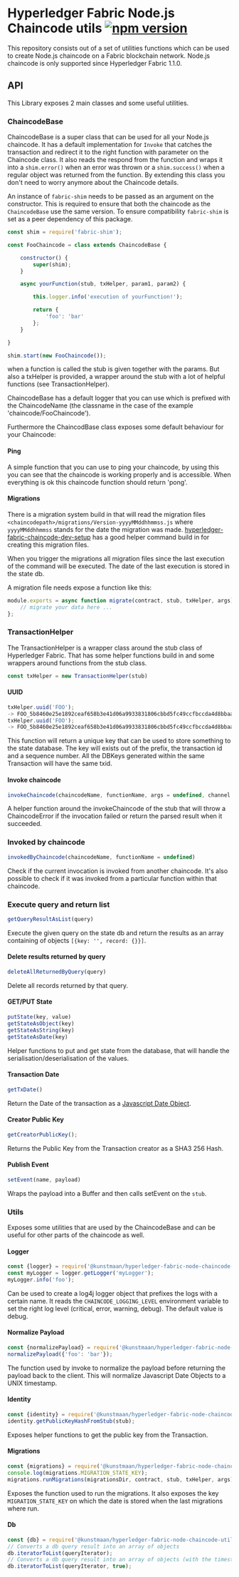 # Hyperledger Fabric Node.js Chaincode utils [![npm version](https://badge.fury.io/js/%40kunstmaan%2Fhyperledger-fabric-node-chaincode-utils.svg)](https://badge.fury.io/js/%40kunstmaan%2Fhyperledger-fabric-node-chaincode-utils)

This repository consists out of a set of utilities functions which can be used to create Node.js chaincode on a Fabric blockchain network. Node.js chaincode is only supported since Hyperledger Fabric 1.1.0.

## API

This Library exposes 2 main classes and some useful utilities.

### ChaincodeBase

ChaincodeBase is a super class that can be used for all your Node.js chaincode. It has a default implementation for `Invoke` that catches the transaction and redirect it to the right function with parameter on the Chaincode class. It also reads the respond from the function and wraps it into a `shim.error()` when an error was thrown or a `shim.success()` when a regular object was returned from the function. By extending this class you don't need to worry anymore about the Chaincode details.

An instance of `fabric-shim` needs to be passed as an argument on the constructor. This is required to ensure that both the chaincode as the `ChaincodeBase` use the same version.
To ensure compatibility `fabric-shim` is set as a peer dependency of this package.

```javascript
const shim = require('fabric-shim');

const FooChaincode = class extends ChaincodeBase {

    constructor() {
        super(shim);
    }

    async yourFunction(stub, txHelper, param1, param2) {

        this.logger.info('execution of yourFunction!');

        return {
            'foo': 'bar'
        };
    }

}

shim.start(new FooChaincode());
```

when a function is called the stub is given together with the params. But also a txHelper is provided, a wrapper around the stub with a lot of helpful functions (see TransactionHelper).

ChaincodeBase has a default logger that you can use which is prefixed with the ChaincodeName (the classname in the case of the example 'chaincode/FooChaincode').

Furthermore the ChaincodBase class exposes some default behaviour for your Chaincode:

#### Ping

A simple function that you can use to ping your chaincode, by using this you can see that the chaincode is working properly and is accessible. When everything is ok this chaincode function should return 'pong'.

#### Migrations

There is a migration system build in that will read the migration files `<chaincodepath>/migrations/Version-yyyyMMddhhmmss.js` where `yyyyMMddhhmmss` stands for the date the migration was made. [hyperledger-fabric-chaincode-dev-setup](https://github.com/Kunstmaan/hyperledger-fabric-chaincode-dev-setup) has a good helper command build in for creating this migration files. 

When you trigger the migrations all migration files since the last execution of the command will be executed. The date of the last execution is stored in the state db.

A migration file needs expose a function like this:

```javascript
module.exports = async function migrate(contract, stub, txHelper, args) {
    // migrate your data here ...
};
```

### TransactionHelper

The TransactionHelper is a wrapper class around the stub class of Hyperledger Fabric. That has some helper functions build in and some wrappers around functions from the stub class.

```javascript
const txHelper = new TransactionHelper(stub)
```

#### UUID

```javascript
txHelper.uuid('FOO');
-> FOO_5b8460e25e1892ceaf658b3e41d06a9933831806cbbd5fc49ccfbccda4d8bbaa_0
txHelper.uuid('FOO');
-> FOO_5b8460e25e1892ceaf658b3e41d06a9933831806cbbd5fc49ccfbccda4d8bbaa_1
```

This function will return a unique key that can be used to store something to the state database. The key will exists out of the prefix, the transaction id and a sequence number. All the DBKeys generated within the same Transaction will have the same txid. 

#### Invoke chaincode

```javascript
invokeChaincode(chaincodeName, functionName, args = undefined, channel = undefined)
```

A helper function around the invokeChaincode of the stub that will throw a ChaincodeError if the invocation failed or return the parsed result when it succeeded.

### Invoked by chaincode

```javascript
invokedByChaincode(chaincodeName, functionName = undefined)
```

Check if the current invocation is invoked from another chaincode. It's also possible to check if it was invoked from a particular function within that chaincode.

### Execute query and return list

```javascript
getQueryResultAsList(query)
```

Execute the given query on the state db and return the results as an array containing of objects `[{key: '', record: {}}]`. 

#### Delete results returned by query

```javascript
deleteAllReturnedByQuery(query)
```

Delete all records returned by that query.

#### GET/PUT State

```javascript
putState(key, value)
getStateAsObject(key)
getStateAsString(key)
getStateAsDate(key)
```

Helper functions to put and get state from the database, that will handle the serialisation/deserialisation of the values.

#### Transaction Date

```javascript
getTxDate()
```

Return the Date of the transaction as a [Javascript Date Object](https://developer.mozilla.org/en-US/docs/Web/JavaScript/Reference/Global_Objects/Date).

#### Creator Public Key

```javascript
getCreatorPublicKey();
```

Returns the Public Key from the Transaction creator as a SHA3 256 Hash.

#### Publish Event

```javascript
setEvent(name, payload)
```

Wraps the payload into a Buffer and then calls setEvent on the `stub`.

### Utils

Exposes some utilities that are used by the ChaincodeBase and can be useful for other parts of the chaincode as well.

#### Logger

```javascript
const {logger} = require('@kunstmaan/hyperledger-fabric-node-chaincode-utils').utils;
const myLogger = logger.getLogger('myLogger');
myLogger.info('foo');
```

Can be used to create a log4j logger object that prefixes the logs with a certain name. It reads the `CHAINCODE_LOGGING_LEVEL` environment variable to set the right log level (critical, error, warning, debug). The default value is debug.

#### Normalize Payload

```javascript
const {normalizePayload} = require('@kunstmaan/hyperledger-fabric-node-chaincode-utils').utils;
normalizePayload({'foo': 'bar'});
```

The function used by invoke to normalize the payload before returning the payload back to the client. This will normalize Javascript Date Objects to a UNIX timestamp.

#### Identity

```javascript
const {identity} = require('@kunstmaan/hyperledger-fabric-node-chaincode-utils').utils;
identity.getPublicKeyHashFromStub(stub);
```

Exposes helper functions to get the public key from the Transaction.

#### Migrations

```javascript
const {migrations} = require('@kunstmaan/hyperledger-fabric-node-chaincode-utils').utils;
console.log(migrations.MIGRATION_STATE_KEY);
migrations.runMigrations(migrationsDir, contract, stub, txHelper, args);
```

Exposes the function used to run the migrations. It also exposes the key `MIGRATION_STATE_KEY` on which the date is stored when the last migrations where run.

#### Db

```javascript
const {db} = require('@kunstmaan/hyperledger-fabric-node-chaincode-utils').utils;
// Converts a db query result into an array of objects
db.iteratorToList(queryIterator);
// Converts a db query result into an array of objects (with the timestamp of the transaction)
db.iteratorToList(queryIterator, true);
```
